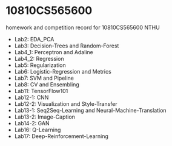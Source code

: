 # 10810CS565600
homework and competition record for 10810CS565600 NTHU

* Lab2: EDA_PCA
* Lab3: Decision-Trees and Random-Forest
* Lab4_1: Perceptron and Adaline
* Lab4_2: Regression
* Lab5: Regularization
* Lab6: Logistic-Regression and Metrics
* Lab7: SVM and Pipeline
*	Lab8: CV and Ensembling
*	Lab11: TensorFlow101
*	Lab12-1: CNN
*	Lab12-2: Visualization and Style-Transfer
*	Lab13-1: Seq2Seq-Learning and Neural-Machine-Translation
*	Lab13-2: Image-Caption
* Lab14-2: GAN
* Lab16: Q-Learning
* Lab17: Deep-Reinforcement-Learning
